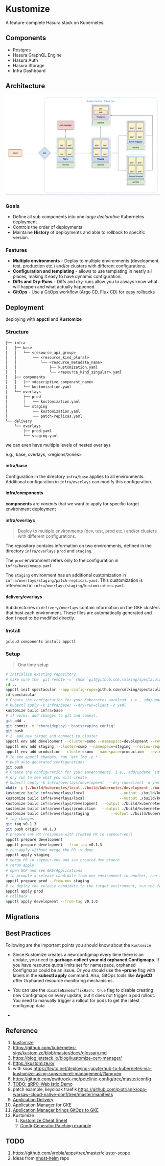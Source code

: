 # Kustomize

A feature-complete Hasura stack on Kubernetes.

## Components

- Postgres
- Hasura GraphQL Engine
- Hasura Auth
- Hasura Storage
- Infra Dashboard

## Architecture

![architecture](../docs/images/arch.png)

### Goals

- Define all sub components into one l*arge declarative* Kubernetes deployment
- Controls the order of deployments
- Maintaine **History** of deployments and able to rollback to specific version.

### Features

- **Multiple environments** - Deploy to multiple environments (development, test, production etc.) and/or clusters with different configurations.
- **Configuration and templating** - allows to use templating in nearly all places, making it easy to have dynamic configuration.
- **Diffs and Dry-Runs** - Diffs and dry-runs allow you to always know what will happen and what actually happened.
- **GitOps** - Use a GitOps workflow (Argo CD, Flux CD) for easy rollbacks

## Deployment

deploying with **appctl** and **Kustomize**

### Structure

```
├── infra
│   ├── base
│   │   └── <resource_api_group>
│   │       └── <resource_kind_plural>
│   │           └── <resource_metadata_name>
│   │               ├── kustomization.yaml
│   │               └── <resource_kind_singular>.yaml
│   ├── components
│   │   ├── <descriptive_component_name>
│   │   └── kustomization.yaml
│   └── overlays
│       ├── prod
│       │   └── kustomization.yaml
│       └── staging
│           ├── kustomization.yaml
│           └── patch-replicas.yaml
└── delivery
    └── overlays
        ├── prod.yaml
        └── staging.yaml
```

we can even have multiple levels of nested overlays

e.g., base, overlays, <regions/zones>

#### infra/base

Configuration in the directory `infra/base` applies to all environments. Additional configuration in `infra/overlays` can modify this configuration.

#### infra/components

**components** are _variants_ that we want to apply for specific target environment deployment

#### infra/overlays

> Deploy to multiple environments (dev, test, prod etc.) and/or clusters with different configurations.

The repository contains information on two environments, defined in the directory `infra/overlays` `prod` and `staging`.

The `prod` environment refers only to the configuration in `infra/base/myapp.yaml`.

The `staging` environment has an additional customization in `infra/overlays/staging/patch-replicas.yaml`. This customization is referenced in `infra/overlays/staging/kustomization.yaml`.

#### delivery/overlays

Subdirectories in `delivery/overlays` contain information on the GKE clusters that host each environment. These files are automatically generated and don't need to be modified directly.

### Install

```bash
gcloud components install appctl
```

### Setup

> One time setup

```bash
# Initialize existing repository
# make sure the `git remote -v` show `git@github.com:xmlking/spectacular.git`
cd ..
appctl init spectacular --app-config-repo=github.com/xmlking/spectacular
cd spectacular
# Create the configuration for your Kubernetes workload. i.e., add/update `infra/base`, then test:
# kubectl apply -k infra/base/ --dry-run=client -o yaml
kustomize build infra/base
# if works, add changes to git and commit.
git add .
git commit -m "chore(deploy): bootstraping config"
git push
# 2. add new target and connect to cluster
appctl env add development --cluster=sumo --namespace=development --review-required=false
appctl env add staging --cluster=sumo --namespace=staging --review-required=false
appctl env add production --cluster=sumo --namespace=production --review-required=true
# To see appctl changes, run `git log -p *`.
# push auto-generated configurations
git push
# Create the configuration for your enveronments. i.e., add/update `infra/overlays`, then test, push code.
# dry run to see what you will create
# kubectl apply -k infra/overlays/development  --dry-run=client -o yaml
mkdir -p {./build/kubernetes/local,./build/kubernetes/development,./build/kubernetes/production,./build/kubernetes/staging}
kustomize build infra/overlays/local 				--output ./build/kubernetes/local 			--load-restrictor LoadRestrictionsNone
kustomize build infra/overlays/local 				--output ./build/kubernetes/local 			--load-restrictor LoadRestrictionsNone --namespace local
kustomize build infra/overlays/development 	--output ./build/kubernetes/development --load-restrictor LoadRestrictionsNone
kustomize build infra/overlays/production 	--output ./build/kubernetes/production 	--load-restrictor LoadRestrictionsNone
kustomize build infra/overlays/staging 			--output ./build/kubernetes/staging 		--load-restrictor LoadRestrictionsNone
# tag changes
git tag v0.1.3
git push origin  v0.1.3
# prepare env PR (response with created PR in seymour-env)
appctl prepare development
appctl prepare development --from-tag v0.1.3
# run apply without merge the PR -> deny
appctl apply staging
# merge PR in seymour-env and see created dev branch
# rerun apply
# open GCP and see GKE/Applications
# to promote a release candidate from one environment to another, run the following command:
appctl prepare prod --from-env staging
# to deploy the release candidate to the target environment, run the following command:
appctl apply prod
# rollback
appctl apply development --from-tag v0.1.0
```

## Migrations

## Best Practices

Following are the important points you should know about the `Kustomize`

- Since Kustomize creates a new configmap every time there is an update, you need to **garbage-collect your old orphaned Configmaps**. If you have resource quota limits set for namespace, orphaned Configmaps could be an issue. Or you should use the **–prune** flag with labels in the **kubectl apply** command. Also, GitOps tools like **ArgoCD** offer Orphaned resource monitoring mechanisms.

- You can use the `disableNameSuffixHash: true` flag to disable creating new Configmaps on every update, but it does not trigger a pod rollout. You need to manually trigger a rollout for pods to get the latest configmap data
-

## Reference

1. [kustomize](https://kubectl.docs.kubernetes.io/pages/examples/kustomize.html)
1. <https://github.com/kubernetes-sigs/kustomize/blob/master/docs/glossary.md>
1. <https://blog.jetstack.io/blog/kustomize-cert-manager/>
1. <https://kustomize.io/>
1. with sops <https://teuto.net/deploying-jupyterhub-to-kubernetes-via-kustomize-using-sops-secret-management/?lang=en>
1. <https://github.com/pwittrock-me/petclinic-config/tree/master/config>
1. [TODO: gRPC-Web Istio Demo](https://github.com/venilnoronha/grpc-web-istio-demo)
1. patch example, keycloak traefik <https://github.com/piotrjanik/opa-warsaw-cloud-native-conf/tree/master/manifests>
1. [Application Delivery](https://cloud.google.com/kubernetes-engine/docs/concepts/add-on/application-delivery)
1. [Application Manager for GKE](https://cloud.google.com/blog/products/containers-kubernetes/announcing-application-manager-for-google-kubernetes-engine)
1. [Application Manager brings GitOps to GKE](https://www.youtube.com/watch?v=r5_xYtbZPfc)
1. Kustomize
   1. [Kustomize Cheat Sheet](https://itnext.io/kubernetes-kustomize-cheat-sheet-8e2d31b74d8f)
   2. [ConfigGenerator Patching example](https://elatov.github.io/2021/08/using-kustomize/)

## TODO

1. https://github.com/yrobla/apps/tree/master/cluster-scope
2. Ideas from [nhost-helm](https://github.com/fpoussin/nhost-helm) repo

